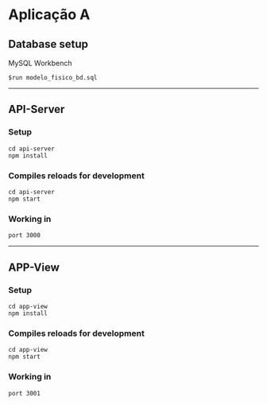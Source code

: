 # Aplicação A

## Database setup
MySQL Workbench
```
$run modelo_fisico_bd.sql
```
---
## API-Server 
### Setup
```
cd api-server
npm install
```
### Compiles reloads for development
```
cd api-server
npm start
```
### Working in
```
port 3000
```
---
## APP-View
### Setup
```
cd app-view
npm install
```
### Compiles reloads for development
```
cd app-view
npm start
```
### Working in
```
port 3001
```